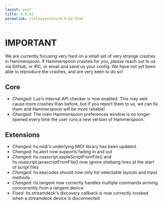 ```yaml
---
layout: post
title: 0.9.61
permalink: /releasenotes/0.9.61.html
---
```


# IMPORTANT
We are currently focusing very hard on a small set of very strange crashes in Hammerspoon.
If Hammerspoon crashes for you, *please* reach out to us via GitHub, or IRC, or email and send us your config. We have not yet been able to reproduce the crashes, and are very keen to do so!

## Core

 * *Changed*: Lua's internal API checker is now enabled. This may well cause more crashes than before, but if you report them to us, we can fix them and Hammerspoon will be more reliable!
 * *Changed*: The main Hammerspoon preferences window is no longer opened every time the user runs a new version of Hammerspoon.

## Extensions

 * *Changed*: hs.midi's underlying MIDI library has been updated.
 * *Changed*: hs.alert now supports fading in and out
 * *Changed*: hs.osascript.appleScriptFromFile() and hs.osascript.javascriptFromFile() now ignore shebang lines at the start of script files
 * *Changed*: hs.keycodes should now only list selectable layouts and input methods
 * *Changed*: hs.tangent now correctly handles multiple commands arriving concurrently from a tangent device
 * *Fixed*: hs.streamdeck's discovery callback is now correctly invoked when a streamdeck device is disconnected
